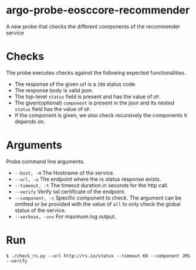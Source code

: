# argo-probe-eosccore-recommender

A new probe that checks the different components of the recommender service

# Checks

The probe executes checks against
the following expected functionalities.

- The response of the given url is a `200` status code.
- The response body is valid json.
- The top-level `status` field is present and has the value of `UP`.
- The given(optional) `component` is present in the json and its nested `status` field has the value of `UP`.
- If the component is given, we also check recursively the components it depends on.

# Arguments

Probe command line arguments.

- `--host, -H` The Hostname of the service.
- `--url, -u` The endpoint where the rs status response exists.
- `--timeout, -t` The timeout duration in seconds for the http call.
- `--verify` Verify ssl certificate of the endpoint.
- `--component, -c` Specific component to check.
  The argument can be omitted or be provided with the value of `all`
  to only check the global status of the service.
- `--verbose, -vvv` For maximum log output.

# Run

```shell
$ ./check_rs.py --url http://rs.io/status --timeout 60 --component JMS --verify
```
